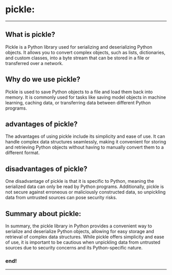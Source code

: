 # pickle:

---

## What is pickle?

Pickle is a Python library used for serializing and deserializing Python objects. It allows you to convert complex 
objects, such as lists, dictionaries, and custom classes, into a byte stream that can be stored in a file or transferred
over a network.


## Why do we use pickle?

Pickle is used to save Python objects to a file and load them back into memory. It is commonly used for tasks like 
saving model objects in machine learning, caching data, or transferring data between different Python programs.


## advantages of pickle?

The advantages of using pickle include its simplicity and ease of use. It can handle complex data structures seamlessly,
making it convenient for storing and retrieving Python objects without having to manually convert them to a different format.


## disadvantages of pickle?
One disadvantage of pickle is that it is specific to Python, meaning the serialized data can only be read by Python 
programs. Additionally, pickle is not secure against erroneous or maliciously constructed data, so unpickling data from 
untrusted sources can pose security risks.

## Summary about pickle:

In summary, the pickle library in Python provides a convenient way to serialize and deserialize Python objects, allowing
for easy storage and retrieval of complex data structures. While pickle offers simplicity and ease of use, it is 
important to be cautious when unpickling data from untrusted sources due to security concerns and its Python-specific 
nature.


### end!

---
